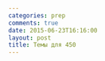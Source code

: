 ```yaml
---
categories: prep
comments: true
date: 2015-06-23T16:16:00
layout: post
title: Темы для 450
---
```


